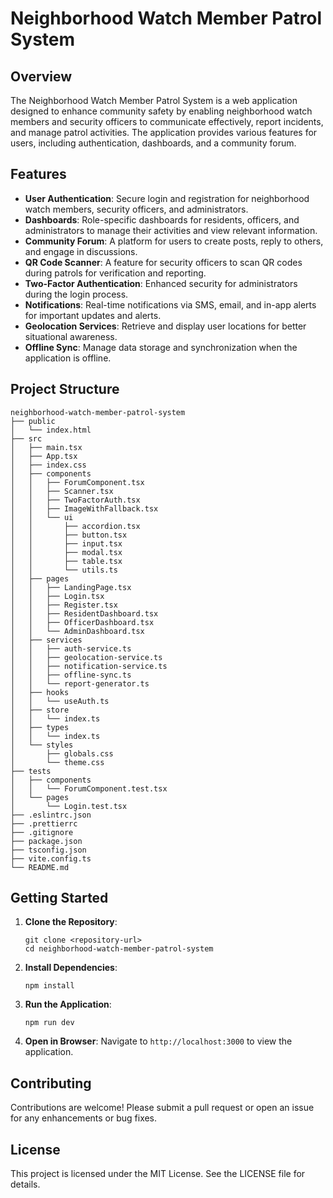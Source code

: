 # Neighborhood Watch Member Patrol System

## Overview
The Neighborhood Watch Member Patrol System is a web application designed to enhance community safety by enabling neighborhood watch members and security officers to communicate effectively, report incidents, and manage patrol activities. The application provides various features for users, including authentication, dashboards, and a community forum.

## Features
- **User Authentication**: Secure login and registration for neighborhood watch members, security officers, and administrators.
- **Dashboards**: Role-specific dashboards for residents, officers, and administrators to manage their activities and view relevant information.
- **Community Forum**: A platform for users to create posts, reply to others, and engage in discussions.
- **QR Code Scanner**: A feature for security officers to scan QR codes during patrols for verification and reporting.
- **Two-Factor Authentication**: Enhanced security for administrators during the login process.
- **Notifications**: Real-time notifications via SMS, email, and in-app alerts for important updates and alerts.
- **Geolocation Services**: Retrieve and display user locations for better situational awareness.
- **Offline Sync**: Manage data storage and synchronization when the application is offline.

## Project Structure
```
neighborhood-watch-member-patrol-system
├── public
│   └── index.html
├── src
│   ├── main.tsx
│   ├── App.tsx
│   ├── index.css
│   ├── components
│   │   ├── ForumComponent.tsx
│   │   ├── Scanner.tsx
│   │   ├── TwoFactorAuth.tsx
│   │   ├── ImageWithFallback.tsx
│   │   └── ui
│   │       ├── accordion.tsx
│   │       ├── button.tsx
│   │       ├── input.tsx
│   │       ├── modal.tsx
│   │       ├── table.tsx
│   │       └── utils.ts
│   ├── pages
│   │   ├── LandingPage.tsx
│   │   ├── Login.tsx
│   │   ├── Register.tsx
│   │   ├── ResidentDashboard.tsx
│   │   ├── OfficerDashboard.tsx
│   │   └── AdminDashboard.tsx
│   ├── services
│   │   ├── auth-service.ts
│   │   ├── geolocation-service.ts
│   │   ├── notification-service.ts
│   │   ├── offline-sync.ts
│   │   └── report-generator.ts
│   ├── hooks
│   │   └── useAuth.ts
│   ├── store
│   │   └── index.ts
│   ├── types
│   │   └── index.ts
│   └── styles
│       ├── globals.css
│       └── theme.css
├── tests
│   ├── components
│   │   └── ForumComponent.test.tsx
│   └── pages
│       └── Login.test.tsx
├── .eslintrc.json
├── .prettierrc
├── .gitignore
├── package.json
├── tsconfig.json
├── vite.config.ts
└── README.md
```

## Getting Started
1. **Clone the Repository**: 
   ```
   git clone <repository-url>
   cd neighborhood-watch-member-patrol-system
   ```

2. **Install Dependencies**: 
   ```
   npm install
   ```

3. **Run the Application**: 
   ```
   npm run dev
   ```

4. **Open in Browser**: Navigate to `http://localhost:3000` to view the application.

## Contributing
Contributions are welcome! Please submit a pull request or open an issue for any enhancements or bug fixes.

## License
This project is licensed under the MIT License. See the LICENSE file for details.